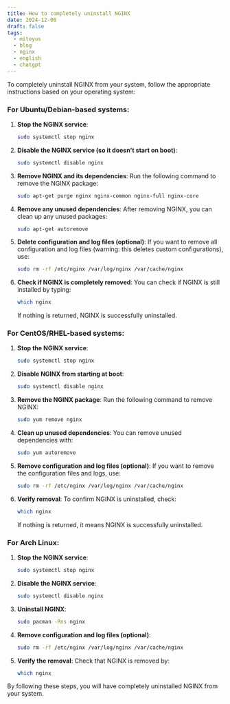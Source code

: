 ```yaml
---
title: How to completely uninstall NGINX
date: 2024-12-08
draft: false
tags:
  - mitoyus
  - blog
  - nginx
  - english
  - chatgpt
---
```

To completely uninstall NGINX from your system, follow the appropriate instructions based on your operating system:

### For Ubuntu/Debian-based systems:

1. **Stop the NGINX service**:
    
    ```bash
    sudo systemctl stop nginx
    ```
    
2. **Disable the NGINX service (so it doesn't start on boot)**:
    
    ```bash
    sudo systemctl disable nginx
    ```
    
3. **Remove NGINX and its dependencies**: Run the following command to remove the NGINX package:
    
    ```bash
    sudo apt-get purge nginx nginx-common nginx-full nginx-core
    ```
    
4. **Remove any unused dependencies**: After removing NGINX, you can clean up any unused packages:
    
    ```bash
    sudo apt-get autoremove
    ```
    
5. **Delete configuration and log files (optional)**: If you want to remove all configuration and log files (warning: this deletes custom configurations), use:
    
    ```bash
    sudo rm -rf /etc/nginx /var/log/nginx /var/cache/nginx
    ```
    
6. **Check if NGINX is completely removed**: You can check if NGINX is still installed by typing:
    
    ```bash
    which nginx
    ```
    
    If nothing is returned, NGINX is successfully uninstalled.
    

### For CentOS/RHEL-based systems:

1. **Stop the NGINX service**:
    
    ```bash
    sudo systemctl stop nginx
    ```
    
2. **Disable NGINX from starting at boot**:
    
    ```bash
    sudo systemctl disable nginx
    ```
    
3. **Remove the NGINX package**: Run the following command to remove NGINX:
    
    ```bash
    sudo yum remove nginx
    ```
    
4. **Clean up unused dependencies**: You can remove unused dependencies with:
    
    ```bash
    sudo yum autoremove
    ```
    
5. **Remove configuration and log files (optional)**: If you want to remove the configuration files and logs, use:
    
    ```bash
    sudo rm -rf /etc/nginx /var/log/nginx /var/cache/nginx
    ```
    
6. **Verify removal**: To confirm NGINX is uninstalled, check:
    
    ```bash
    which nginx
    ```
    
    If nothing is returned, it means NGINX is successfully uninstalled.
    

### For Arch Linux:

1. **Stop the NGINX service**:
    
    ```bash
    sudo systemctl stop nginx
    ```
    
2. **Disable the NGINX service**:
    
    ```bash
    sudo systemctl disable nginx
    ```
    
3. **Uninstall NGINX**:
    
    ```bash
    sudo pacman -Rns nginx
    ```
    
4. **Remove configuration and log files (optional)**:
    
    ```bash
    sudo rm -rf /etc/nginx /var/log/nginx /var/cache/nginx
    ```
    
5. **Verify the removal**: Check that NGINX is removed by:
    
    ```bash
    which nginx
    ```
    

By following these steps, you will have completely uninstalled NGINX from your system.